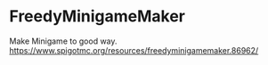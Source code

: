 # FreedyMinigameMaker
Make Minigame to good way.
https://www.spigotmc.org/resources/freedyminigamemaker.86962/
